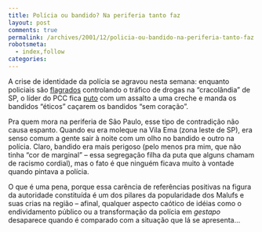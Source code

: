 ```yaml
---
title: Polícia ou bandido? Na periferia tanto faz
layout: post
comments: true
permalink: /archives/2001/12/policia-ou-bandido-na-periferia-tanto-faz.html
robotsmeta:
  - index,follow
categories:
---
```

A crise de identidade da polícia se agravou nesta semana: enquanto policiais são <a href="http://www.uol.com.br/folha/cotidiano/ult95u42148.shl">flagrados</a> controlando o tráfico de drogas na &#8220;cracolândia&#8221; de SP, o líder do PCC fica <a href="http://www.jt.estadao.com.br/editorias/2001/12/14/ger022.html" >puto</a> com um assalto a uma creche e manda os bandidos &#8220;éticos&#8221; caçarem os bandidos &#8220;sem coração&#8221;.

Pra quem mora na periferia de São Paulo, esse tipo de contradição não causa espanto. Quando eu era moleque na Vila Ema (zona leste de SP), era senso comum a gente sair à noite com um olho no bandido e outro na polícia. Claro, bandido era mais perigoso (pelo menos pra mim, que não tinha &#8220;cor de marginal&#8221; &#8211; essa segregação filha da puta que alguns chamam de racismo cordial), mas o fato é que ninguém ficava muito à vontade quando pintava a polícia.

O que é uma pena, porque essa carência de referências positivas na figura da autoridade constituída é um dos pilares da popularidade dos Malufs e suas crias na região &#8211; afinal, qualquer aspecto caótico de idéias como o endividamento público ou a transformação da polícia em *gestapo* desaparece quando é comparado com a situação que lá se apresenta&#8230;